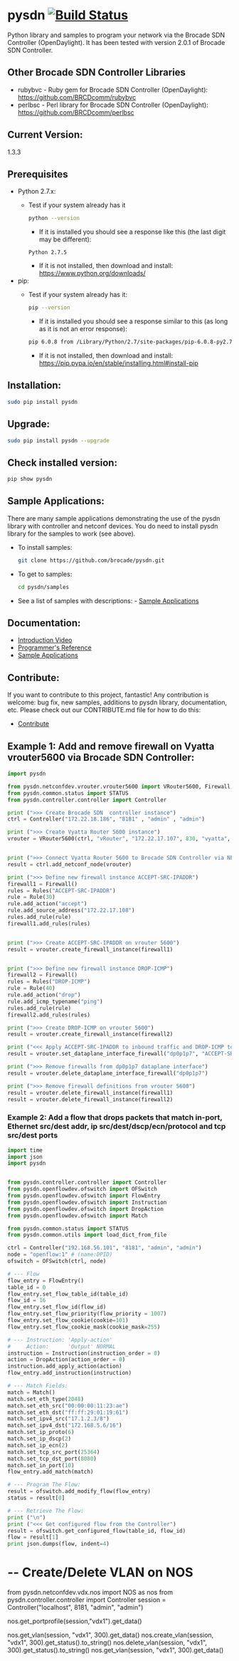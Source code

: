 # pysdn [![Build Status](https://travis-ci.org/brocade/pysdn.svg?branch=master)](https://travis-ci.org/brocade/pysdn)
Python library and samples to program your network via the Brocade SDN Controller (OpenDaylight).  It has been 
tested with version 2.0.1 of Brocade SDN Controller.

## Other Brocade SDN Controller Libraries
* rubybvc - Ruby gem for Brocade SDN Controller (OpenDaylight):  https://github.com/BRCDcomm/rubybvc
* perlbsc - Perl library for Brocade SDN Controller (OpenDaylight):  https://github.com/BRCDcomm/perlbsc

## Current Version:
1.3.3

## Prerequisites
   - Python 2.7.x: 
       - Test if your system already has it

         ```bash
         python --version
         ```
          - If it is installed you should see a response like this (the last digit may be different):

          ```
          Python 2.7.5
          ```
          - If it is not installed, then download and install: https://www.python.org/downloads/
   - pip:  
       - Test if your system already has it:

         ```bash
         pip --version
         ```
         - If it is installed you should see a response similar to this (as long as it is not an error response):

         ```bash
         pip 6.0.8 from /Library/Python/2.7/site-packages/pip-6.0.8-py2.7.egg (python 2.7)
         ```
         - If it is not installed, then download and install:  https://pip.pypa.io/en/stable/installing.html#install-pip

## Installation:
```bash
sudo pip install pysdn
```

## Upgrade:
```bash
sudo pip install pysdn --upgrade
```

## Check installed version:
```bash
pip show pysdn
```

## Sample Applications:
There are many sample applications demonstrating the use of the pysdn library with controller and netconf devices.  You do need to install pysdn library for the samples to work (see above). 
   - To install samples:

     ```bash
     git clone https://github.com/brocade/pysdn.git
     ```

   - To get to samples:

     ```bash
     cd pysdn/samples
     ```

   - See a list of samples with descriptions:
   	- [Sample Applications](https://github.com/brocade/pysdn/blob/master/samples/SampleAppDocs.md)

## Documentation:
   - [Introduction Video](http://brocade.github.io/BVC/jekyll/update/devops/netdev/appdev/2015/03/01/restconf-app-2.html)
   - [Programmer's Reference](http://brocade.github.io/pysdn/)
   - [Sample Applications](https://github.com/brocade/pysdn/blob/master/samples/SampleAppDocs.md)

## Contribute:
If you want to contribute to this project, fantastic!  Any contribution is welcome: bug fix, new samples, additions to pysdn library, documentation, etc.  Please check out our CONTRIBUTE.md file for how to do this:
   - [Contribute](https://github.com/brocade/pysdn/blob/master/CONTRIBUTE.md)

## Example 1:  Add and remove firewall on Vyatta vrouter5600 via Brocade SDN Controller:

```python
import pysdn

from pysdn.netconfdev.vrouter.vrouter5600 import VRouter5600, Firewall, Rules, Rule
from pysdn.common.status import STATUS
from pysdn.controller.controller import Controller

print (">>> Create Brocade SDN  controller instance")
ctrl = Controller("172.22.18.186", "8181" , "admin" , "admin") 

print (">>> Create Vyatta Router 5600 instance")
vrouter = VRouter5600(ctrl, "vRouter", "172.22.17.107", 830, "vyatta", "vyatta")


print (">>> Connect Vyatta Router 5600 to Brocade SDN Controller via NETCONF")
result = ctrl.add_netconf_node(vrouter)

print (">>> Define new firewall instance ACCEPT-SRC-IPADDR") 
firewall1 = Firewall()    
rules = Rules("ACCEPT-SRC-IPADDR")    
rule = Rule(30)
rule.add_action("accept")
rule.add_source_address("172.22.17.108")    
rules.add_rule(rule)
firewall1.add_rules(rules)


print (">>> Create ACCEPT-SRC-IPADDR on vrouter 5600") 
result = vrouter.create_firewall_instance(firewall1)


print (">>> Define new firewall instance DROP-ICMP") 
firewall2 = Firewall()    
rules = Rules("DROP-ICMP")    
rule = Rule(40)
rule.add_action("drop")
rule.add_icmp_typename("ping")
rules.add_rule(rule)
firewall2.add_rules(rules)   

print (">>> Create DROP-ICMP on vrouter 5600")  
result = vrouter.create_firewall_instance(firewall2)

print ("<<< Apply ACCEPT-SRC-IPADDR to inbound traffic and DROP-ICMP to outbound traffic on the dp0p1p7 dataplane interface" ) 
result = vrouter.set_dataplane_interface_firewall("dp0p1p7", "ACCEPT-SRC-IPADDR", "DROP-ICMP")

print (">>> Remove firewalls from dp0p1p7 dataplane interface")  
result = vrouter.delete_dataplane_interface_firewall("dp0p1p7")

print (">>> Remove firewall definitions from vrouter 5600")
result = vrouter.delete_firewall_instance(firewall1)
result = vrouter.delete_firewall_instance(firewall2)
```



### Example 2:  Add a flow that drops packets that match in-port, Ethernet src/dest addr, ip src/dest/dscp/ecn/protocol and tcp src/dest ports

```python
import time
import json
import pysdn


from pysdn.controller.controller import Controller
from pysdn.openflowdev.ofswitch import OFSwitch
from pysdn.openflowdev.ofswitch import FlowEntry
from pysdn.openflowdev.ofswitch import Instruction
from pysdn.openflowdev.ofswitch import DropAction
from pysdn.openflowdev.ofswitch import Match

from pysdn.common.status import STATUS
from pysdn.common.utils import load_dict_from_file

ctrl = Controller("192.168.56.101", "8181", "admin", "admin")
node = "openflow:1" # (name:DPID)
ofswitch = OFSwitch(ctrl, node)

# --- Flow
flow_entry = FlowEntry()
table_id = 0
flow_entry.set_flow_table_id(table_id)
flow_id = 16
flow_entry.set_flow_id(flow_id)
flow_entry.set_flow_priority(flow_priority = 1007)
flow_entry.set_flow_cookie(cookie=101)
flow_entry.set_flow_cookie_mask(cookie_mask=255)

# --- Instruction: 'Apply-action'
#     Action:      'Output' NORMAL
instruction = Instruction(instruction_order = 0)
action = DropAction(action_order = 0)
instruction.add_apply_action(action)
flow_entry.add_instruction(instruction)

# --- Match Fields: 
match = Match()    
match.set_eth_type(2048)
match.set_eth_src("00:00:00:11:23:ae")
match.set_eth_dst("ff:ff:29:01:19:61")
match.set_ipv4_src("17.1.2.3/8")
match.set_ipv4_dst("172.168.5.6/16")
match.set_ip_proto(6)
match.set_ip_dscp(2)
match.set_ip_ecn(2)    
match.set_tcp_src_port(25364)
match.set_tcp_dst_port(8080)
match.set_in_port(10)    
flow_entry.add_match(match)

# --- Program The Flow:
result = ofswitch.add_modify_flow(flow_entry)
status = result[0]    

# --- Retrieve The Flow:
print ("\n")    
print ("<<< Get configured flow from the Controller")    
result = ofswitch.get_configured_flow(table_id, flow_id)
flow = result[1]
print json.dumps(flow, indent=4)

 ```

# -- Create/Delete VLAN on NOS
from pysdn.netconfdev.vdx.nos import NOS as nos
from pysdn.controller.controller import Controller
session = Controller("localhost", 8181, "admin", "admin")

nos.get_portprofile(session,"vdx1").get_data()

nos.get_vlan(session, "vdx1", 300).get_data()
nos.create_vlan(session, "vdx1", 300).get_status().to_string()
nos.delete_vlan(session, "vdx1", 300).get_status().to_string()
nos.get_vlan(session, "vdx1", 300).get_data()


